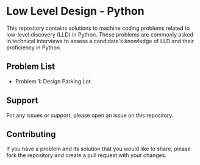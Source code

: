 # Low Level Design - Python

This repository contains solutions to machine coding problems related to low-level discovery (LLD) in Python. These problems are commonly asked in technical interviews to assess a candidate's knowledge of LLD and their proficiency in Python.

## Problem List

- Problem 1: Design Parking Lot

## Support

For any issues or support, please open an issue on this repository.

## Contributing

If you have a problem and its solution that you would like to share, please fork the repository and create a pull request with your changes.
